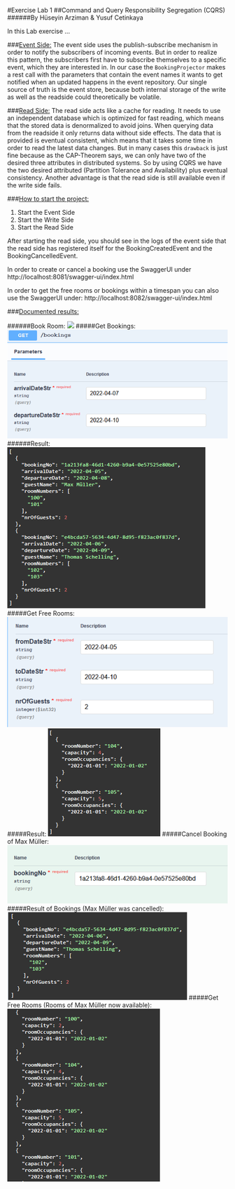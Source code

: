 #Exercise Lab 1
##Command and Query Responsibility Segregation (CQRS)
######By Hüseyin Arziman & Yusuf Cetinkaya


In this Lab exercise ...


###<ins>Event Side:</ins>
The event side uses the publish-subscribe mechanism in order to notify the subscribers of incoming events. 
But in order to realize this pattern, the subscribers first have to subscribe themselves to a specific event, 
which they are interested in. In our case the `BookingProjector` makes a rest call with the parameters that 
contain the event names it wants to get notified when an updated happens in the event repository. 
Our single source of truth is the event store, because both internal storage of the write as well as the readside 
could theoretically be volatile.


###<ins>Read Side:</ins>
The read side acts like a cache for reading. It needs to use an independent database which is optimized for 
fast reading, which means that the stored data is denormalized to avoid joins. When querying data from the readside
it only returns data without side effects. The data that is provided is eventual consistent, which means that it takes 
some time in order to read the latest data changes. But in many cases this `drawback` is just fine because 
as the CAP-Theorem says, we can only have two of the desired three attributes in distributed systems. 
So by using CQRS we have the two desired attributed (Partition Tolerance and Availability) plus eventual consistency.
Another advantage is that the read side is still available even if the write side fails.


###<ins>How to start the project:</ins>
1. Start the Event Side
2. Start the Write Side
3. Start the Read Side

After starting the read side, you should see in the logs of the event side that the read side has registered itself for the BookingCreatedEvent and the BookingCancelledEvent.

In order to create or cancel a booking use the SwaggerUI under http://localhost:8081/swagger-ui/index.html

In order to get the free rooms or bookings within a timespan you can also use the SwaggerUI under: http://localhost:8082/swagger-ui/index.html

###<ins>Documented results:</ins>

######Book Room:
![](src/main/resources/doc/img.png)
#####Get Bookings:
![](src/main/resources/doc/img2.png)
######Result:
![](src/main/resources/doc/img3.png)
#####Get Free Rooms:
![](src/main/resources/doc/img4.png)
#####Result:
![](src/main/resources/doc/img5.png)
#####Cancel Booking of Max Müller:
![](src/main/resources/doc/img6.png)
#####Result of Bookings (Max Müller was cancelled):
![](src/main/resources/doc/img7.png)
#####Get Free Rooms (Rooms of Max Müller now available):
![](src/main/resources/doc/img8.png)